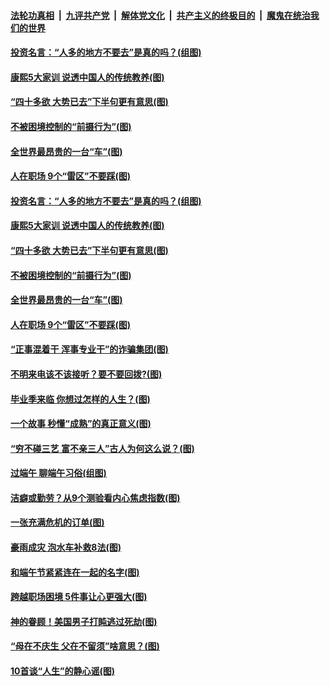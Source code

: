 ####  [法轮功真相](../../../../basic/blob/master/README.md?t=06272202) &nbsp;|&nbsp; [九评共产党](../../../../9ping.md/blob/master/README.md?t=06272202) &nbsp;|&nbsp; [解体党文化](../../../../jtdwh.md/blob/master/README.md?t=06272202)  &nbsp;|&nbsp; [共产主义的终极目的](../../../../gczydzjmd.md/blob/master/README.md?t=06272202) &nbsp;|&nbsp; [魔鬼在统治我们的世界](../../../../mgztzwmdsj.md/blob/master/README.md?t=06272202) 

#### [投资名言：“人多的地方不要去”是真的吗？(组图)](../pages/p8/937855.md?t=06272202) 

#### [康熙5大家训 说透中国人的传统教养(图)](../pages/p8/937696.md?t=06272202) 

#### [“四十多欲 大势已去”下半句更有意思(图)](../pages/p8/937811.md?t=06272202) 

#### [不被困境控制的“前摄行为”(图)](../pages/p8/937145.md?t=06272202) 

#### [全世界最昂贵的一台“车”(图)](../pages/p8/937477.md?t=06272202) 

#### [人在职场 9个“雷区”不要踩(图)](../pages/p8/937766.md?t=06272202) 

#### [投资名言：“人多的地方不要去”是真的吗？(组图)](../pages/p8/937855.md?t=06272202) 

#### [康熙5大家训 说透中国人的传统教养(图)](../pages/p8/937696.md?t=06272202) 

#### [“四十多欲 大势已去”下半句更有意思(图)](../pages/p8/937811.md?t=06272202) 

#### [不被困境控制的“前摄行为”(图)](../pages/p8/937145.md?t=06272202) 

#### [全世界最昂贵的一台“车”(图)](../pages/p8/937477.md?t=06272202) 

#### [人在职场 9个“雷区”不要踩(图)](../pages/p8/937766.md?t=06272202) 

#### [“正事混着干 浑事专业干”的诈骗集团(图)](../pages/p8/937732.md?t=06272202) 

#### [不明来电该不该接听？要不要回拨?(图)](../pages/p8/936929.md?t=06272202) 

#### [毕业季来临 你想过怎样的人生？(图)](../pages/p8/937661.md?t=06272202) 

#### [一个故事 秒懂“成熟”的真正意义(图)](../pages/p8/936405.md?t=06272202) 

#### [“穷不碰三艺 富不亲三人”古人为何这么说？(图)](../pages/p8/937602.md?t=06272202) 

#### [过端午 聊端午习俗(组图)](../pages/p8/937246.md?t=06272202) 

#### [洁癖或勤劳？从9个测验看内心焦虑指数(图)](../pages/p8/937558.md?t=06272202) 

#### [一张充满危机的订单(图)](../pages/p8/936981.md?t=06272202) 

#### [豪雨成灾 泡水车补救8法(图)](../pages/p8/937526.md?t=06272202) 

#### [和端午节紧紧连在一起的名字(图)](../pages/p8/937448.md?t=06272202) 

#### [跨越职场困境 5件事让心更强大(图)](../pages/p8/937375.md?t=06272202) 

#### [神的眷顾！美国男子打盹逃过死劫(图)](../pages/p8/936985.md?t=06272202) 

#### [“母在不庆生 父在不留须”啥意思？(图)](../pages/p8/937234.md?t=06272202) 

#### [10首谈“人生”的静心谣(图)](../pages/p8/936965.md?t=06272202) 

